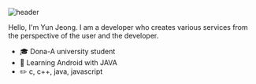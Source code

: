 ![header](https://capsule-render.vercel.app/api?type=soft&color=E3A6AE&height=100&section=header&text=Welcome%20to%20yunjeong's%20GITHUB&fontSize=50)

Hello, I'm Yun Jeong. I am a developer who creates various services from the perspective of the user and the developer. 
* :mortar_board: Dona-A university student
* :seedling: Learning Android with JAVA
* :pencil2: c, c++, java, javascript

